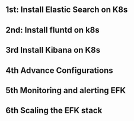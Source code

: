 ## 1st: Install Elastic Search on K8s
## 2nd: Install fluntd on k8s
## 3rd Install Kibana on K8s
## 4th Advance Configurations
## 5th Monitoring and alerting EFK
## 6th Scaling the EFK stack
